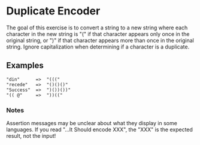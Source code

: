 # Duplicate Encoder

The goal of this exercise is to convert a string to a new string where each character in the new string is "(" if that character appears only once in the original string, or ")" if that character appears more than once in the original string. Ignore capitalization when determining if a character is a duplicate.

## Examples
~~~~
"din"      =>  "((("
"recede"   =>  "()()()"
"Success"  =>  ")())())"
"(( @"     =>  "))((" 
~~~~

### Notes

Assertion messages may be unclear about what they display in some languages. If you read "...It Should encode XXX", the "XXX" is the expected result, not the input!
